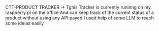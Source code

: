 CTT-PRODUCT TRACKER 
-> Tghis Tracker is currently runinng on my raspberry pi on the office
And can keep track of the current status of a product without using any API payed
I used help of some LLM to reach some ideias easily
